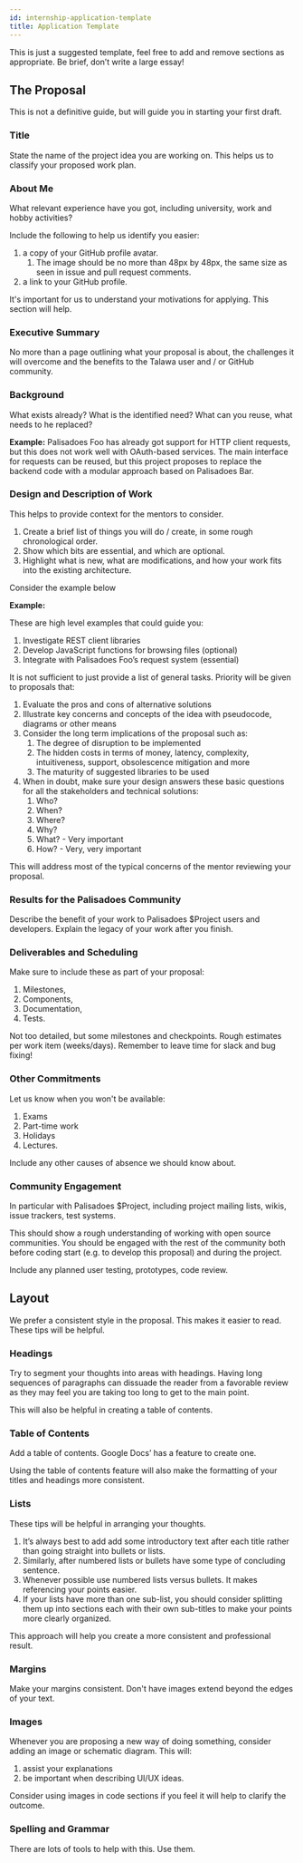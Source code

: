 ```yaml
---
id: internship-application-template
title: Application Template
---
```


This is just a suggested template, feel free to add and remove sections as appropriate. Be brief, don’t write a large essay!

## The Proposal

This is not a definitive guide, but will guide you in starting your first draft.

### Title

State the name of the project idea you are working on. This helps us to classify your proposed work plan.

### About Me

What relevant experience have you got, including university, work and hobby activities?

Include the following to help us identify you easier:
1. a copy of your GitHub profile avatar.
   1. The image should be no more than 48px by 48px, the same size as seen in issue and pull request comments.
1. a link to your GitHub profile.

It's important for us to understand your motivations for applying. This section will help.

### Executive Summary

No more than a page outlining what your proposal is about, the challenges it will overcome and the benefits to the Talawa user and / or GitHub community.

### Background

What exists already? What is the identified need? What can you reuse, what needs to he replaced?

**Example:** Palisadoes Foo has already got support for HTTP client requests, but this does not work well with OAuth-based services. The main interface for requests can be reused, but this project proposes to replace the backend code with a modular approach based on Palisadoes Bar.

### Design and Description of Work

This helps to provide context for the mentors to consider.

1. Create a brief list of things you will do / create, in some rough chronological order.
1. Show which bits are essential, and which are optional.
1. Highlight what is new, what are modifications, and how your work fits into the existing architecture.

Consider the example below

**Example:**

These are high level examples that could guide you:

1. Investigate REST client libraries
2. Develop JavaScript functions for browsing files (optional)
3. Integrate with Palisadoes Foo’s request system (essential)

It is not sufficient to just provide a list of general tasks. Priority will be given to proposals that:

1. Evaluate the pros and cons of alternative solutions
1. Illustrate key concerns and concepts of the idea with pseudocode, diagrams or other means
1. Consider the long term implications of the proposal such as:
   1. The degree of disruption to be implemented
   1. The hidden costs in terms of money, latency, complexity, intuitiveness, support, obsolescence mitigation and more
   1. The maturity of suggested libraries to be used
1. When in doubt, make sure your design answers these basic questions for all the stakeholders and technical solutions:
   1. Who?
   1. When?
   1. Where?
   1. Why?
   1. What? - Very important
   1. How? - Very, very important

This will address most of the typical concerns of the mentor reviewing your proposal.

### Results for the Palisadoes Community

Describe the benefit of your work to Palisadoes $Project users and developers. Explain the legacy of your work after you finish.

### Deliverables and Scheduling

Make sure to include these as part of your proposal:

1. Milestones,
2. Components,
3. Documentation,
4. Tests.

Not too detailed, but some milestones and checkpoints. Rough estimates per work item (weeks/days). Remember to leave time for slack and bug fixing!

### Other Commitments

Let us know when you won't be available:

1. Exams
2. Part-time work
3. Holidays
4. Lectures.

Include any other causes of absence we should know about.

### Community Engagement

In particular with Palisadoes $Project, including project mailing lists, wikis, issue trackers, test systems.

This should show a rough understanding of working with open source communities. You should be engaged with the rest of the community both before coding start (e.g. to develop this proposal) and during the project.

Include any planned user testing, prototypes, code review.

## Layout

We prefer a consistent style in the proposal. This makes it easier to read. These tips will be helpful.

### Headings

Try to segment your thoughts into areas with headings. Having long sequences of paragraphs can dissuade the reader from a favorable review as they may feel you are taking too long to get to the main point.

This will also be helpful in creating a table of contents.

### Table of Contents

Add a table of contents. Google Docs’ has a feature to create one.

Using the table of contents feature will also make the formatting of your titles and headings more consistent.

### Lists

These tips will be helpful in arranging your thoughts.

1. It’s always best to add add some introductory text after each title rather than going straight into bullets or lists.
1. Similarly, after numbered lists or bullets have some type of concluding sentence.
1. Whenever possible use numbered lists versus bullets. It makes referencing your points easier.
1. If your lists have more than one sub-list, you should consider splitting them up into sections each with their own sub-titles to make your points more clearly organized.

This approach will help you create a more consistent and professional result.

### Margins

Make your margins consistent. Don't have images extend beyond the edges of your text.

### Images

Whenever you are proposing a new way of doing something, consider adding an image or schematic diagram. This will:

1. assist your explanations
1. be important when describing UI/UX ideas.

Consider using images in code sections if you feel it will help to clarify the outcome.

### Spelling and Grammar

There are lots of tools to help with this. Use them.
